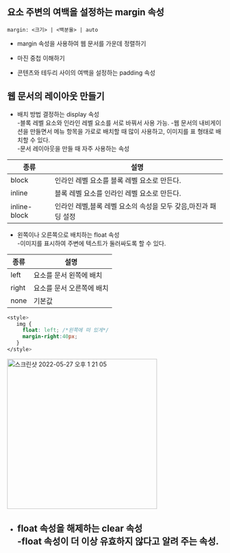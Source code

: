 ## 요소 주변의 여백을 설정하는 margin 속성  
 `margin: <크기> | <백분율> | auto`

* margin 속성을 사용하여 웹 문서를 가운데 정렬하기  

* 마진 중첩 이해하기  

* 콘텐츠와 테두리 사이의 여백을 설정하는 padding 속성  
  

## 웹 문서의 레이아웃 만들기  
* 배치 방법 결정하는 display 속성  
  -블록 레벨 요소와 인라인 레벨 요소를 서로 바꿔서 사용 가능.
  -웹 문서의 내비게이션을 만들면서 메뉴 항목을 가로로 배치할 때 많이 사용하고, 이미지를 표 형태로 배치할 수 있다.  
  -문서 레이아웃을 만들 때 자주 사용하는 속성

|    종류      |                        설명                     |
|-------------|------------------------------------------------|
| block | 인라인 레벨 요소를 블록 레벨 요소로 만든다.                    |
| inline | 블록 레벨 요소를 인라인 레벨 요소로 만든다.                    |
| inline-block| 인라인 레벨,블록 레벨 요소의 속성을 모두 갖음,마진과 패딩 설정|  


* 왼쪽이나 오른쪽으로 배치하는 float 속성  
  -이미지를 표시하여 주변에 텍스트가 둘러싸도록 할 수 있다.  
  
|    종류      |  설명           |
|-------------|----------------|
| left | 요소를 문서 왼쪽에 배치     |
| right |  요소를 문서 오른쪽에 배치 |
| none| 기본값|  

``` css
<style>
   img {
     float: left; /*왼쪽에 떠 있게*/
     margin-right:40px;
   }
</style>
```
<img width="350" alt="스크린샷 2022-05-27 오후 1 21 05" src="https://user-images.githubusercontent.com/97012561/170628504-61c28cd9-9afa-4451-94b0-b2c319c41348.png">

* float 속성을 해제하는 clear 속성  
  -float 속성이 더 이상 유효하지 않다고 알려 주는 속성.  
  -
